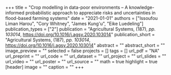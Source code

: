+++
title = "Crop modelling in data-poor environments – A knowledge-informed probabilistic approach to appreciate risks and uncertainties in flood-based farming systems"
date = "2021-01-01"
authors = ["Issoufou Liman Harou", "Cory Whitney", "James Kung'u", "Eike Luedeling"]
publication_types = ["2"]
publication = "Agricultural Systems, (187), _pp. 103014_, https://doi.org/10.1016/j.agsy.2020.103014"
publication_short = "Agricultural Systems, (187), _pp. 103014_, https://doi.org/10.1016/j.agsy.2020.103014"
abstract = ""
abstract_short = ""
image_preview = ""
selected = false
projects = []
tags = []
url_pdf = "NA"
url_preprint = ""
url_code = ""
url_dataset = ""
url_project = ""
url_slides = ""
url_video = ""
url_poster = ""
url_source = ""
math = true
highlight = true
[header]
image = ""
caption = ""
+++

